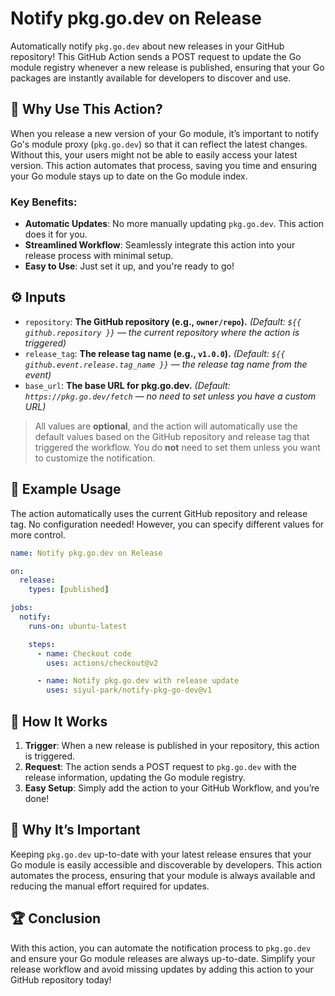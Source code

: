 # Notify pkg.go.dev on Release

Automatically notify `pkg.go.dev` about new releases in your GitHub repository! This GitHub Action sends a POST request to update the Go module registry whenever a new release is published, ensuring that your Go packages are instantly available for developers to discover and use.

## 🚀 Why Use This Action?

When you release a new version of your Go module, it’s important to notify Go's module proxy (`pkg.go.dev`) so that it can reflect the latest changes. Without this, your users might not be able to easily access your latest version. This action automates that process, saving you time and ensuring your Go module stays up to date on the Go module index.

### Key Benefits:
- **Automatic Updates**: No more manually updating `pkg.go.dev`. This action does it for you.
- **Streamlined Workflow**: Seamlessly integrate this action into your release process with minimal setup.
- **Easy to Use**: Just set it up, and you're ready to go!

## ⚙️ Inputs

- `repository`: **The GitHub repository (e.g., `owner/repo`).** *(Default: `${{ github.repository }}` — the current repository where the action is triggered)*
- `release_tag`: **The release tag name (e.g., `v1.0.0`).** *(Default: `${{ github.event.release.tag_name }}` — the release tag name from the event)*
- `base_url`: **The base URL for pkg.go.dev.** *(Default: `https://pkg.go.dev/fetch` — no need to set unless you have a custom URL)*

> All values are **optional**, and the action will automatically use the default values based on the GitHub repository and release tag that triggered the workflow. You do **not** need to set them unless you want to customize the notification.

## 🎯 Example Usage

The action automatically uses the current GitHub repository and release tag. No configuration needed! However, you can specify different values for more control.

```yaml
name: Notify pkg.go.dev on Release

on:
  release:
    types: [published]

jobs:
  notify:
    runs-on: ubuntu-latest

    steps:
      - name: Checkout code
        uses: actions/checkout@v2

      - name: Notify pkg.go.dev with release update
        uses: siyul-park/notify-pkg-go-dev@v1
```

## 🔧 How It Works

1. **Trigger**: When a new release is published in your repository, this action is triggered.
2. **Request**: The action sends a POST request to `pkg.go.dev` with the release information, updating the Go module registry.
3. **Easy Setup**: Simply add the action to your GitHub Workflow, and you’re done!

## 🤔 Why It’s Important

Keeping `pkg.go.dev` up-to-date with your latest release ensures that your Go module is easily accessible and discoverable by developers. This action automates the process, ensuring that your module is always available and reducing the manual effort required for updates.

## 🏆 Conclusion

With this action, you can automate the notification process to `pkg.go.dev` and ensure your Go module releases are always up-to-date. Simplify your release workflow and avoid missing updates by adding this action to your GitHub repository today!
